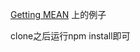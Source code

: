 [Getting MEAN](https://www.manning.com/books/getting-mean-with-mongo-express-angular-and-node) 上的例子

clone之后运行npm install即可